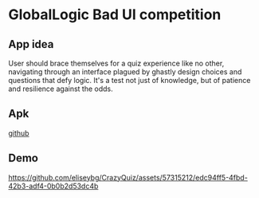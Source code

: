 # GlobalLogic Bad UI competition

## App idea
User should brace themselves for a quiz experience like no other, navigating through an interface plagued by ghastly design choices and questions that defy logic. It's a test not just of knowledge, but of patience and resilience against the odds.

## Apk
[github](https://github.com/eliseybg/CrazyQuiz/blob/main/app-debug.apk)

## Demo
https://github.com/eliseybg/CrazyQuiz/assets/57315212/edc94ff5-4fbd-42b3-adf4-0b0b2d53dc4b
